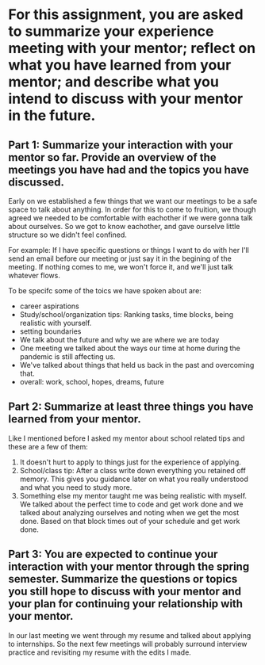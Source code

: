 # For this assignment, you are asked to summarize your experience meeting with your mentor; reflect on what you have learned from your mentor; and describe what you intend to discuss with your mentor in the future.

## Part 1: Summarize your interaction with your mentor so far. Provide an overview of the meetings you have had and the topics you have discussed.

Early on we established a few things that we want our meetings to be a safe space to talk about anything. In order for this to come to fruition, we though agreed we needed to be comfortable with eachother if we were gonna talk about ourselves. So we got to know eachother, and gave ourselve little structure so we didn't feel confined. 

For example: If I have specific questions or things I want to do with her I'll send an email before our meeting or just say it in the begining of the meeting. If nothing comes to me, we won't force it, and we'll just talk whatever flows.

To be specifc some of the toics we have spoken about are: 
- career aspirations
- Study/school/organization tips: Ranking tasks, time blocks, being realistic with yourself.
- setting boundaries 
- We talk about the future and why we are where we are today
- One meeting we talked about the ways our time at home during the pandemic is still affecting us.
- We've talked about things that held us back in the past and overcoming that.
- overall: work, school, hopes, dreams, future

## Part 2: Summarize at least three things you have learned from your mentor.

Like I mentioned before I asked my mentor about school related tips and these are a few of them:
1. It doesn't hurt to apply to things just for the experience of applying.
2. School/class tip: After a class write down everything you retained off memory. This gives you guidance later on what you really understood and what you need to study more.
3. Something else my mentor taught me was being realistic with myself. We talked about the perfect time to code and get work done and we talked about analyzing ourselves and noting when we get the most done. Based on that block times out of your schedule and get work done.


## Part 3: You are expected to continue your interaction with your mentor through the spring semester. Summarize the questions or topics you still hope to discuss with your mentor and your plan for continuing your relationship with your mentor.

In our last meeting we went through my resume and talked about applying to internships. So the next few meetings will probably surround interview practice and revisiting my resume with the edits I made. 
